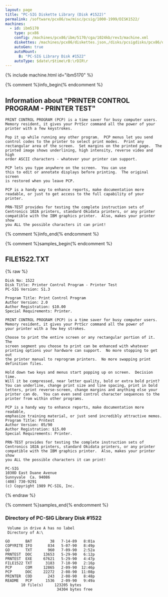 ```yaml
---
layout: page
title: "PC-SIG Diskette Library (Disk #1522)"
permalink: /software/pcx86/sw/misc/pcsig/1000-1999/DISK1522/
machines:
  - id: ibm5170
    type: pcx86
    config: /machines/pcx86/ibm/5170/cga/1024kb/rev3/machine.xml
    diskettes: /machines/pcx86/diskettes.json,/disks/pcsigdisks/pcx86/diskettes.json
    autoGen: true
    autoMount:
      B: "PC-SIG Library Disk #1522"
    autoType: $date\r$time\rB:\rDIR\r
---
```


{% include machine.html id="ibm5170" %}

{% comment %}info_begin{% endcomment %}

## Information about "PRINTER CONTROL PROGRAM - PRINTER TEST"

    PRINT CONTROL PROGRAM (PCP) is a time saver for busy computer users.
    Memory resident, it gives your PrtScr command all the power of your
    printer with a few keystrokes.
    
    Pop it up while running any other program.  PCP menus let you send
    control codes to the printer to select print modes.  Print any
    rectangular area of the screen.  Set margins on the printed page.  The
    printed image shows underlining, high intensity, reverse video and high
    order ASCII characters - whatever your printer can support.
    
    PCP lets you type anywhere on the screen.  You can use
    this to edit or annotate displays before printing.  The original screen
    is restored when you leave PCP.
    
    PCP is a handy way to enhance reports, make documentation more
    readable, or just to get access to the full capability of your
    printer.
    
    PRN-TEST provides for testing the complete instruction sets of
    Centronics 102A printers, standard Okidata printers, or any printer
    compatible with the IBM graphics printer.  Also, makes your printer show
    you ALL the possible characters it can print!
{% comment %}info_end{% endcomment %}

{% comment %}samples_begin{% endcomment %}

## FILE1522.TXT

{% raw %}
```
Disk No: 1522                                                           
Disk Title: Printer Control Program - Printer Test                      
PC-SIG Version: S1.3                                                    
                                                                        
Program Title: Print Control Program                                    
Author Version: 2.0                                                     
Author Registration: $10.00                                             
Special Requirements: Printer.                                          
                                                                        
PRINT CONTROL PROGRAM (PCP) is a time saver for busy computer users.    
Memory resident, it gives your PrtScr command all the power of          
your printer with a few key strokes.                                    
                                                                        
Choose to print the entire screen or any rectangular portion of it.  The
screen segment you choose to print can be enhanced with whatever        
printing options your hardware can support.  No more stopping to get out
the printer manual to reprogram printers.  No more swapping print       
definition files.                                                       
                                                                        
Hold down two keys and menus start popping up on screen.  Decision time.
Will it be compressed, near letter quality, bold or extra bold print?   
You can underline, change print size and line spacing, print in bold    
letters, print reverse-screen, change margins and anything else your    
printer can do.  You can even send control character sequences to the   
printer from within other programs.                                     
                                                                        
PCP is a handy way to enhance reports, make documentation more readable,
emphasize training material, or just send incredibly attractive memos.  
Program Title: Prntest                                                  
Author Version: 05/90                                                   
Author Registration: $15.00                                             
Special Requirements: Printer.                                          
                                                                        
PRN-TEST provides for testing the complete instruction sets of          
Centronics 102A printers, standard Okidata printers, or any printer     
compatible with the IBM graphics printer.  Also, makes your printer show
you ALL the possible characters it can print!                           
                                                                        
PC-SIG                                                                  
1030D East Duane Avenue                                                 
Sunnyvale  Ca. 94086                                                    
(408) 730-9291                                                          
(c) Copyright 1989 PC-SIG, Inc.                                         
```
{% endraw %}

{% comment %}samples_end{% endcomment %}

### Directory of PC-SIG Library Disk #1522

     Volume in drive A has no label
     Directory of A:\

    GO       BAT        38   7-14-89   8:01a
    COPYRITE IFO       834   5-07-90   8:49p
    GO       TXT       960   7-09-90   2:52a
    PRNTEST  DOC     13653   5-29-90   6:12p
    PRNTEST  EXE     67621   5-29-90   4:47p
    FILE1522 TXT      3183   7-10-90   2:16p
    PCP      COM     12865   2-09-90  12:46p
    PCP      DOC     22272   2-08-90  11:08p
    PRINTER  COD       243   2-08-90   8:48p
    README   PCP      1536   2-09-90   9:49a
           10 file(s)     123205 bytes
                           34304 bytes free
